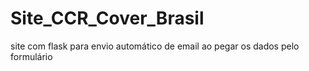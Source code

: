 # Site_CCR_Cover_Brasil
site com flask para envio automático de email ao pegar os dados pelo formulário
